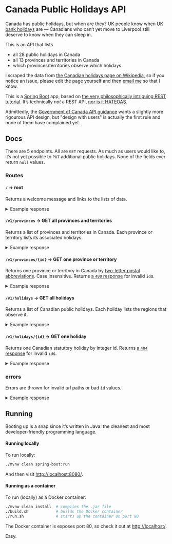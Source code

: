 # Canada Public Holidays API

Canada has public holidays, but when are they? UK people know when [UK bank holidays](https://www.gov.uk/bank-holidays) are — Canadians who can’t yet move to Liverpool still deserve to know when they can sleep in.

This is an API that lists

- all 28 public holidays in Canada
- all 13 provinces and territories in Canada
- which provinces/territories observe which holidays

I scraped the data from [the Canadian holidays page on Wikipedia](https://en.wikipedia.org/wiki/Public_holidays_in_Canada), so if you notice an issue, please edit the page yourself and then [email me](mailto:paul@pcraig3.ca) so that I know.

This is a [Spring Boot](https://spring.io/projects/spring-boot) app, based on [the very philosophically intriguing REST tutorial](http://spring.io/guides/tutorials/rest/). It’s technically _not_ a REST API, [nor is it HATEOAS](https://www.youtube.com/watch?v=DksSPZTZES0).

Admittedly, the [Government of Canada API guidance](https://www.canada.ca/en/government/publicservice/modernizing/government-canada-standards-apis.html) wants a slightly more rigourous API design, but "design with users" is actually the first rule and none of them have complained yet.

## Docs

There are 5 endpoints.
All are `GET` requests.
As much as users would like to, it’s not yet possible to `PUT` additional public holidays.
None of the fields ever return `null` values.

### Routes

#### `/` → root

Returns a welcome message and links to the lists of data.

<details>
<summary>Example response</summary>

```json
{
  "_links": {
    "holidays": {
      "href": "url"
    },
    "self": {
      "href": "url"
    },
    "provinces": {
      "href": "url"
    }
  },
  "message": "welcome message"
}
```

</details>

#### `/v1/provinces` → GET all provinces and territories

Returns a list of provinces and territories in Canada. Each province or territory lists its associated holidays.

<details>
<summary>Example response</summary>

```json
{
  "provinces": [
    {
      "id": "AB",
      "nameEn": "Alberta",
      "nameFr": "Alberta",
      "holidays": [
        {
          "id": 1,
          "date": "2019-01-01",
          "nameEn": "New Year’s Day",
          "nameFr": "Jour de l’An",
          "national": true
        },
        ...
      ],
      "nextHoliday": {
        "id": 4,
        "date": "2019-02-18",
        "nameEn": "Family Day",
        "nameFr": "Fête de la famille",
        "national": false
      }
    },
    ...
  ],
  "_links": {
    "holidays": {
      "href": "url"
    },
    "self": {
      "href": "url"
    },
    "root": {
      "href": "url"
    }
  }
}
```

</details>

#### `/v1/provinces/{id}` → GET one province or territory

Returns one province or territory in Canada by [two-letter postal abbreviations](https://en.wikipedia.org/wiki/Canadian_postal_abbreviations_for_provinces_and_territories#Names_and_abbreviations). Case insensitive. Returns [a `400` response](https://github.com/pcraig3/holidays-canada#errors) for invalid `id`s.

<details>
<summary>Example response</summary>

```json
{
  "province": {
    "id": "AB",
    "nameEn": "Alberta",
    "nameFr": "Alberta",
    "holidays": [
      {
        "id": 1,
        "date": "2019-01-01",
        "nameEn": "New Year’s Day",
        "nameFr": "Jour de l’An",
        "national": true
      },
      ...
    ],
    "nextHoliday": {
      "id": 4,
      "date": "2019-02-18",
      "nameEn": "Family Day",
      "nameFr": "Fête de la famille",
      "national": false
    }
  },
  "_links": {
    "self": {
      "href": "url"
    },
    "provinces": {
      "href": "url"
    },
    "holidays": {
      "href": "url"
    },
    "root": {
      "href": "url"
    }
  }
}
```

</details>

#### `/v1/holidays` → GET all holidays

Returns a list of Canadian public holidays. Each holiday lists the regions that observe it.

<details>
<summary>Example response</summary>

```json
{
  "holidays": [
    {
      "id": 1,
      "date": "2019-01-01",
      "nameEn": "New Year’s Day",
      "nameFr": "Jour de l’An",
      "provinces": [
        {
          "id": "AB",
          "nameEn": "Alberta",
          "nameFr": "Alberta"
        },
        ...
      ],
      "national": true
    },
    ...
  ],
  "_links": {
    "self": {
      "href": "url"
    },
    "provinces": {
      "href": "url"
    },
    "root": {
      "href": "url"
    }
  }
}
```

</details>

#### `/v1/holidays/{id}` → GET one holiday

Returns one Canadian statutory holiday by integer id. Returns [a `404` response](https://github.com/pcraig3/holidays-canada#errors) for invalid `id`s.

<details>
<summary>Example response</summary>

```json

  "_links": {
    "self": {
      "href": "url"
    },
    "provinces": {
      "href": "url"
    },
    "holidays": {
      "href": "url"
    },
    "root": {
      "href": "url"
    }
  },
  "holiday": {
    "id": 1,
    "date": "2019-01-01",
    "nameEn": "New Year’s Day",
    "nameFr": "Jour de l’An",
    "provinces": [
      {
        "id": "AB",
        "nameEn": "Alberta",
        "nameFr": "Alberta"
      },
      ...
    ],
    "national": true
  }
}
```

</details>

### errors

Errors are thrown for invalid url paths or bad `id` values.

<details>
<summary>Example response</summary>

```json
{
  "error": {
    "message": "error message",
    "status": 400,
    "timestamp": "2019-01-27T05:33:53.241+0000"
  }
}
```

</details>

## Running

Booting up is a snap since it’s written in Java: the cleanest and most developer-friendly programming language.

#### Running locally

To run locally:

```bash
./mvnw clean spring-boot:run
```

And then visit [http://localhost:8080/](http://localhost:8080/).

#### Running as a container

To run (locally) as a Docker container:

```bash
./mvnw clean install  # compiles the .jar file
./build.sh            # builds the Docker container
./run.sh              # starts up the container on port 80
```

The Docker container is exposes port 80, so check it out at [http://localhost/](http://localhost/).

Easy.
